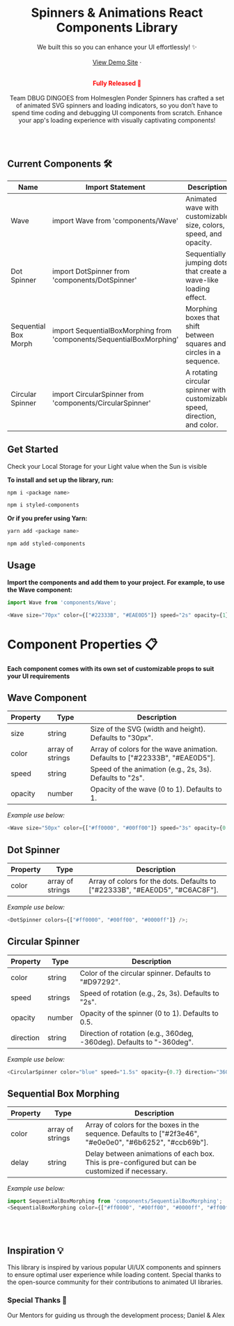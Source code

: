 
  <div align="center">
<h1>Spinners & Animations React Components Library</h1>
    We built this so you can enhance your UI effortlessly! ✨
    <br />
    <br />
    <a href="https://ponderspinners.vercel.app/" disabled>View Demo Site</a>
    ·
  <br/>
  <br/>

   <span style="color:red"><strong> Fully Released 🚀</strong></span>
  <br />
  <br />
  Team DBUG DINGOES from Holmesglen Ponder Spinners has crafted a set of animated SVG spinners and loading indicators, so you don’t have to spend time coding and debugging UI components from scratch. Enhance your app's loading experience with visually captivating components!

  <br />
  <br />
  
  </div>


## Current Components 🛠️

| Name                         | Import Statement         | Description |
-------------------------|--------------------------|---------------|
|Wave      | import Wave from 'components/Wave'         | Animated wave with customizable size, colors, speed, and opacity.  |
|Dot Spinner     | import DotSpinner from 'components/DotSpinner'        | Sequentially jumping dots that create a wave-like loading effect.  |
|Sequential Box Morph      | import SequentialBoxMorphing from 'components/SequentialBoxMorphing'        | Morphing boxes that shift between squares and circles in a sequence.  |
|Circular Spinner      | import CircularSpinner from 'components/CircularSpinner'        | A rotating circular spinner with customizable speed, direction, and color.  |


## Get Started


Check your Local Storage for your Light value when the Sun is visible

**To install and set up the library, run:**

```sh
npm i <package name>
```
```sh
npm i styled-components
```

**Or if you prefer using Yarn:**

```sh
yarn add <package name>
```
```sh
npm add styled-components
```

## Usage
**Import the components and add them to your project. For example, to use the Wave component:**
```js
import Wave from 'components/Wave';

<Wave size="70px" color={["#22333B", "#EAE0D5"]} speed="2s" opacity={1} />;

```
# Component Properties 📋
**Each component comes with its own set of customizable props to suit your UI requirements**

## Wave Component
| Property | Type | Description |
|-----------|------|-------------|
| size      | string | Size of the SVG (width and height). Defaults to "30px". |
| color     | array of strings | Array of colors for the wave animation. Defaults to ["#22333B", "#EAE0D5"]. |
| speed     | string | Speed of the animation (e.g., 2s, 3s). Defaults to "2s". |
| opacity   | number | Opacity of the wave (0 to 1). Defaults to 1. |

_Example use below:_
```js
<Wave size="50px" color={["#ff0000", "#00ff00"]} speed="3s" opacity={0.8} />;
```
## Dot Spinner
| Property | Type | Description |
|-----------|------|-------------|
| color     | array of strings | Array of colors for the dots. Defaults to ["#22333B", "#EAE0D5", "#C6AC8F"].|

_Example use below:_
```js
<DotSpinner colors={["#ff0000", "#00ff00", "#0000ff"]} />;
```
## Circular Spinner
| Property | Type | Description |
|-----------|------|-------------|
| color      | string | Color of the circular spinner. Defaults to "#D97292". |
| speed    | strings | Speed of rotation (e.g., 2s, 3s). Defaults to "2s". |
| opacity     | number | 	Opacity of the spinner (0 to 1). Defaults to 0.5. |
| direction   | string | Direction of rotation (e.g., 360deg, -360deg). Defaults to "-360deg". |

_Example use below:_
```js
<CircularSpinner color="blue" speed="1.5s" opacity={0.7} direction="360deg" />;
```
## Sequential Box Morphing
| Property | Type | Description |
|-----------|------|-------------|
| color      | array of strings | Array of colors for the boxes in the sequence. Defaults to ["#2f3e46", "#e0e0e0", "#6b6252", "#ccb69b"]. |
| delay   | string | Delay between animations of each box. This is pre-configured but can be customized if necessary. |

_Example use below:_
```js
import SequentialBoxMorphing from 'components/SequentialBoxMorphing';
<SequentialBoxMorphing color={["#ff0000", "#00ff00", "#0000ff", "#ff00ff"]} />;
```
<br />
<br />

## Inspiration 💡
This library is inspired by various popular UI/UX components and spinners to ensure optimal user experience while loading content. Special thanks to the open-source community for their contributions to animated UI libraries.

### Special Thanks 🎉
Our Mentors for guiding us through the development process; Daniel & Alex
